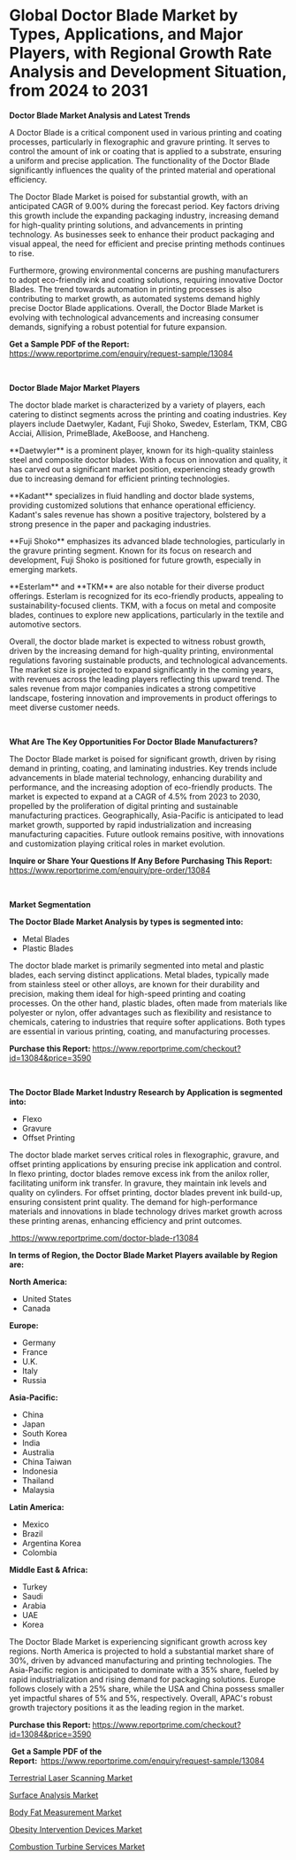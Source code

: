 <p><h1>Global Doctor Blade Market by Types, Applications, and Major Players, with Regional Growth Rate Analysis and Development Situation, from 2024 to 2031</h1></p><p><strong>Doctor Blade Market Analysis and Latest Trends</strong></p>
<p><p>A Doctor Blade is a critical component used in various printing and coating processes, particularly in flexographic and gravure printing. It serves to control the amount of ink or coating that is applied to a substrate, ensuring a uniform and precise application. The functionality of the Doctor Blade significantly influences the quality of the printed material and operational efficiency.</p><p>The Doctor Blade Market is poised for substantial growth, with an anticipated CAGR of 9.00% during the forecast period. Key factors driving this growth include the expanding packaging industry, increasing demand for high-quality printing solutions, and advancements in printing technology. As businesses seek to enhance their product packaging and visual appeal, the need for efficient and precise printing methods continues to rise. </p><p>Furthermore, growing environmental concerns are pushing manufacturers to adopt eco-friendly ink and coating solutions, requiring innovative Doctor Blades. The trend towards automation in printing processes is also contributing to market growth, as automated systems demand highly precise Doctor Blade applications. Overall, the Doctor Blade Market is evolving with technological advancements and increasing consumer demands, signifying a robust potential for future expansion.</p></p>
<p><strong>Get a Sample PDF of the Report:&nbsp;</strong> <a href="https://www.reportprime.com/enquiry/request-sample/13084?utm_campaign=1094&utm_medium=2&utm_source=Github&utm_content=ia&utm_term=25112024&utm_id=doctor-blade">https://www.reportprime.com/enquiry/request-sample/13084</a></p>
<p>&nbsp;</p>
<p><strong>Doctor Blade Major Market Players</strong></p>
<p><p>The doctor blade market is characterized by a variety of players, each catering to distinct segments across the printing and coating industries. Key players include Daetwyler, Kadant, Fuji Shoko, Swedev, Esterlam, TKM, CBG Acciai, Allision, PrimeBlade, AkeBoose, and Hancheng.</p><p>**Daetwyler** is a prominent player, known for its high-quality stainless steel and composite doctor blades. With a focus on innovation and quality, it has carved out a significant market position, experiencing steady growth due to increasing demand for efficient printing technologies. </p><p>**Kadant** specializes in fluid handling and doctor blade systems, providing customized solutions that enhance operational efficiency. Kadant's sales revenue has shown a positive trajectory, bolstered by a strong presence in the paper and packaging industries.</p><p>**Fuji Shoko** emphasizes its advanced blade technologies, particularly in the gravure printing segment. Known for its focus on research and development, Fuji Shoko is positioned for future growth, especially in emerging markets.</p><p>**Esterlam** and **TKM** are also notable for their diverse product offerings. Esterlam is recognized for its eco-friendly products, appealing to sustainability-focused clients. TKM, with a focus on metal and composite blades, continues to explore new applications, particularly in the textile and automotive sectors.</p><p>Overall, the doctor blade market is expected to witness robust growth, driven by the increasing demand for high-quality printing, environmental regulations favoring sustainable products, and technological advancements. The market size is projected to expand significantly in the coming years, with revenues across the leading players reflecting this upward trend. The sales revenue from major companies indicates a strong competitive landscape, fostering innovation and improvements in product offerings to meet diverse customer needs.</p></p>
<p>&nbsp;</p>
<p><strong>What Are The Key Opportunities For Doctor Blade Manufacturers?</strong></p>
<p><p>The Doctor Blade market is poised for significant growth, driven by rising demand in printing, coating, and laminating industries. Key trends include advancements in blade material technology, enhancing durability and performance, and the increasing adoption of eco-friendly products. The market is expected to expand at a CAGR of 4.5% from 2023 to 2030, propelled by the proliferation of digital printing and sustainable manufacturing practices. Geographically, Asia-Pacific is anticipated to lead market growth, supported by rapid industrialization and increasing manufacturing capacities. Future outlook remains positive, with innovations and customization playing critical roles in market evolution.</p></p>
<p><strong>Inquire or Share Your Questions If Any Before Purchasing This Report:</strong> <a href="https://www.reportprime.com/enquiry/pre-order/13084?utm_campaign=1094&utm_medium=2&utm_source=Github&utm_content=ia&utm_term=25112024&utm_id=doctor-blade">https://www.reportprime.com/enquiry/pre-order/13084</a></p>
<p>&nbsp;</p>
<p><strong>Market Segmentation</strong></p>
<p><strong>The Doctor Blade Market Analysis by types is segmented into:</strong></p>
<p><ul><li>Metal Blades</li><li>Plastic Blades</li></ul></p>
<p><p>The doctor blade market is primarily segmented into metal and plastic blades, each serving distinct applications. Metal blades, typically made from stainless steel or other alloys, are known for their durability and precision, making them ideal for high-speed printing and coating processes. On the other hand, plastic blades, often made from materials like polyester or nylon, offer advantages such as flexibility and resistance to chemicals, catering to industries that require softer applications. Both types are essential in various printing, coating, and manufacturing processes.</p></p>
<p><strong>Purchase this Report:&nbsp;</strong><a href="https://www.reportprime.com/checkout?id=13084&price=3590&utm_campaign=1094&utm_medium=2&utm_source=Github&utm_content=ia&utm_term=25112024&utm_id=doctor-blade">https://www.reportprime.com/checkout?id=13084&price=3590</a></p>
<p>&nbsp;</p>
<p><strong>The Doctor Blade Market Industry Research by Application is segmented into:</strong></p>
<p><ul><li>Flexo</li><li>Gravure</li><li>Offset Printing</li></ul></p>
<p><p>The doctor blade market serves critical roles in flexographic, gravure, and offset printing applications by ensuring precise ink application and control. In flexo printing, doctor blades remove excess ink from the anilox roller, facilitating uniform ink transfer. In gravure, they maintain ink levels and quality on cylinders. For offset printing, doctor blades prevent ink build-up, ensuring consistent print quality. The demand for high-performance materials and innovations in blade technology drives market growth across these printing arenas, enhancing efficiency and print outcomes.</p></p>
<p><a href="https://www.reportprime.com/doctor-blade-r13084?utm_campaign=1094&utm_medium=2&utm_source=Github&utm_content=ia&utm_term=25112024&utm_id=doctor-blade">&nbsp;https://www.reportprime.com/doctor-blade-r13084</a></p>
<p><strong>In terms of Region, the Doctor Blade Market Players available by Region are:</strong></p>
<p>
    <p> <strong> North America: </strong>
        <ul>
            <li>United States</li>
            <li>Canada</li>
        </ul>
        </p> 
    <p> <strong> Europe: </strong>
        <ul>
            <li>Germany</li>
            <li>France</li>
            <li>U.K.</li>
            <li>Italy</li>
            <li>Russia</li>
        </ul>
        </p> 
    <p> <strong> Asia-Pacific: </strong>
        <ul>
            <li>China</li>
            <li>Japan</li>
            <li>South Korea</li>
            <li>India</li>
            <li>Australia</li>
            <li>China Taiwan</li>
            <li>Indonesia</li>
            <li>Thailand</li>
            <li>Malaysia</li>
        </ul>
        </p> 
    <p> <strong> Latin America: </strong>
        <ul>
            <li>Mexico</li>
            <li>Brazil</li>
            <li>Argentina Korea</li>
            <li>Colombia</li>
        </ul>
        </p> 
    <p> <strong> Middle East & Africa: </strong>
        <ul>
            <li>Turkey</li>
            <li>Saudi</li>
            <li>Arabia</li>
            <li>UAE</li>
            <li>Korea</li>
        </ul>
    </p>
    </p>
<p><p>The Doctor Blade Market is experiencing significant growth across key regions. North America is projected to hold a substantial market share of 30%, driven by advanced manufacturing and printing technologies. The Asia-Pacific region is anticipated to dominate with a 35% share, fueled by rapid industrialization and rising demand for packaging solutions. Europe follows closely with a 25% share, while the USA and China possess smaller yet impactful shares of 5% and 5%, respectively. Overall, APAC's robust growth trajectory positions it as the leading region in the market.</p></p>
<p><strong>Purchase this Report: </strong><a href="https://www.reportprime.com/checkout?id=13084&price=3590&utm_campaign=1094&utm_medium=2&utm_source=Github&utm_content=ia&utm_term=25112024&utm_id=doctor-blade">https://www.reportprime.com/checkout?id=13084&price=3590</a></p>
<p>&nbsp;<strong>Get a Sample PDF of the Report:&nbsp;&nbsp;</strong><a href="https://www.reportprime.com/enquiry/request-sample/13084?utm_campaign=1094&utm_medium=2&utm_source=Github&utm_content=ia&utm_term=25112024&utm_id=doctor-blade">https://www.reportprime.com/enquiry/request-sample/13084</a></p>
<p><strong></strong></p>
<p><p><a href="https://www.linkedin.com/pulse/insightful-terrestrial-laser-scanning-market-analysis-recent-j7jnc?utm_campaign=1094&utm_medium=2&utm_source=Github&utm_content=ia&utm_term=25112024&utm_id=doctor-blade">Terrestrial Laser Scanning Market</a></p><p><a href="https://www.linkedin.com/pulse/surface-analysis-market-trend-shows-promising-future-projected-cyeyc?utm_campaign=1094&utm_medium=2&utm_source=Github&utm_content=ia&utm_term=25112024&utm_id=doctor-blade">Surface Analysis Market</a></p><p><a href="https://github.com/indrystar/Market-Research-Report-List-5/blob/main/body-fat-measurement-market.md?utm_campaign=1094&utm_medium=2&utm_source=Github&utm_content=ia&utm_term=25112024&utm_id=doctor-blade">Body Fat Measurement Market</a></p><p><a href="https://issuu.com/reportprime-2/docs/obesity-intervention-devices-market_f7f7f9c613f626?utm_campaign=1094&utm_medium=2&utm_source=Github&utm_content=ia&utm_term=25112024&utm_id=doctor-blade">Obesity Intervention Devices Market</a></p><p><a href="https://issuu.com/reportprime-2/docs/combustion-turbine-services-market-_f21f673a915423?utm_campaign=1094&utm_medium=2&utm_source=Github&utm_content=ia&utm_term=25112024&utm_id=doctor-blade">Combustion Turbine Services Market</a></p></p>